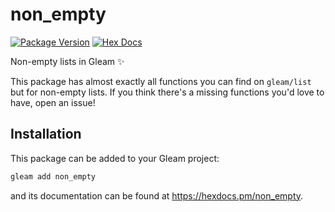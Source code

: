 # non_empty

[![Package Version](https://img.shields.io/hexpm/v/non_empty)](https://hex.pm/packages/non_empty)
[![Hex Docs](https://img.shields.io/badge/hex-docs-ffaff3)](https://hexdocs.pm/non_empty/)

Non-empty lists in Gleam ✨

This package has almost exactly all functions you can find on `gleam/list` but for non-empty lists. If you think there's a missing functions you'd love to have, open an issue!

## Installation

This package can be added to your Gleam project:

```sh
gleam add non_empty
```

and its documentation can be found at <https://hexdocs.pm/non_empty>.
